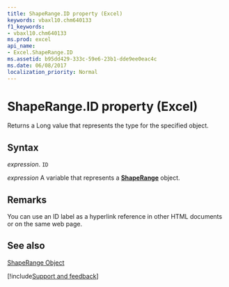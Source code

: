 ```yaml
---
title: ShapeRange.ID property (Excel)
keywords: vbaxl10.chm640133
f1_keywords:
- vbaxl10.chm640133
ms.prod: excel
api_name:
- Excel.ShapeRange.ID
ms.assetid: b95dd429-333c-59e6-23b1-dde9ee0eac4c
ms.date: 06/08/2017
localization_priority: Normal
---
```



# ShapeRange.ID property (Excel)

Returns a Long value that represents the type for the specified object.


## Syntax

_expression_. `ID`

_expression_ A variable that represents a **[ShapeRange](Excel.shaperange.md)** object.


## Remarks

You can use an ID label as a hyperlink reference in other HTML documents or on the same web page.


## See also


[ShapeRange Object](Excel.ShapeRange.md)

[!include[Support and feedback](~/includes/feedback-boilerplate.md)]